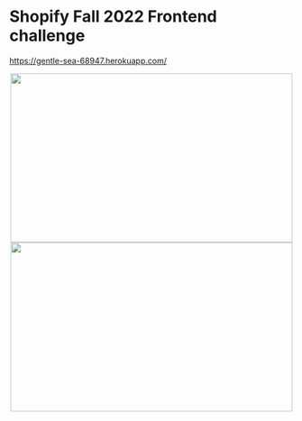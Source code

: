 # Shopify Fall 2022 Frontend challenge

https://gentle-sea-68947.herokuapp.com/


<p align="center">
<img src="https://github.com/owen-duncan-snobel/ShopifyFall2022Frontend/blob/master/gifs/autocomplete.gif" width="500" height="300">

<img src="https://github.com/owen-duncan-snobel/ShopifyFall2022Frontend/blob/master/gifs/localstorage.gif" width="500" height="300">
 </p>
